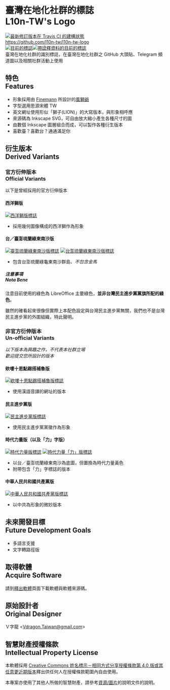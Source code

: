 # 臺灣在地化社群的標誌<br />L10n-TW's Logo
[![最新修訂版本在 Travis CI 的建構狀態](https://travis-ci.org/l10n-tw/l10n-tw-logo.svg?branch=%E4%B8%BB%E8%A6%81%E9%96%8B%E7%99%BC%E5%88%86%E6%94%AF)](https://travis-ci.org/l10n-tw/l10n-tw-logo)  
<https://github.com/l10n-tw/l10n-tw-logo>  
[![目前的標誌](http://l10n.tw/l10n-tw-logo/圖片/l10n-tw-logo.png)](http://l10n.tw/l10n-tw-logo/圖片/l10n-tw-logo.svg)[![帶詮釋資料的目前的標誌](http://l10n.tw/l10n-tw-logo/圖片/l10n-tw-logo-with-metadata.png)](http://l10n.tw/l10n-tw-logo/圖片/l10n-tw-logo-with-metadata.svg)  
臺灣在地化社群的識別標誌，在臺灣在地化社群之 GitHub 大頭貼、Telegram 頻道圖以及相關社群活動上使用

## 特色<br>Features
* 形象採用由 [Finemann](https://en.wikipedia.org/wiki/User:Finemann) 所設計的[風獅爺](https://zh.wikipedia.org/wiki/%E9%A2%A8%E7%8D%85%E7%88%BA)
* 字型選用思源宋體 TW
* 英文網址使用形似「獅子(LION)」的大寫版本，與形象相呼應
* 來源碼為 Inkscape SVG，可自由放大縮小產生各種尺寸的圖
* 由數個 Inkscape 圖層組合而成，可以製作各種衍生版本
* 喜歡臺？喜歡台？通通滿足你

## 衍生版本<br>Derived Variants
### 官方衍伸版本<br>Official Variants
以下是曾經採用的官方衍伸版本

#### 西洋獅版
[![西洋獅版標誌](http://l10n.tw/l10n-tw-logo/圖片/l10n-tw-logo-western-lion.png)](http://l10n.tw/l10n-tw-logo/圖片/l10n-tw-logo-western-lion.svg)

* 採用幾何圖像構成的西洋獅作為形象

#### 台／臺澎琉蘭綠東南沙版
[![臺澎琉蘭綠東南沙版標誌](http://l10n.tw/l10n-tw-logo/圖片/l10n-tw-logo-taiwan-sovereign-region.png)](http://l10n.tw/l10n-tw-logo/圖片/l10n-tw-logo-taiwan-sovereign-region.svg)
[![台澎琉蘭綠東南沙版標誌](http://l10n.tw/l10n-tw-logo/圖片/l10n-tw-logo-taiwan-sovereign-region-new-tai.png)](http://l10n.tw/l10n-tw-logo/圖片/l10n-tw-logo-taiwan-sovereign-region-new-tai.svg)

* 包含台澎琉蘭綠龜東南沙群島、*不包含金馬*

##### 注意事項<br>Nota Bene
注意目前使用的綠色為 LibreOffice 主要綠色，**並非台灣民主進步黨黨旗所配的綠色**。

雖然的確看起來很像但實際上本配色設定與台灣民主進步黨無關，我們也不是台灣民主進步黨的外圍組織，特此聲明。

### 非官方衍伸版本<br>Un-official Variants
*以下版本為興趣之作，不代表本社群立場*  
*歡迎提交您所設計的版本*

#### 欸嘍十恩點踢搭補魯版
[![欸嘍十恩點踢搭補魯版標誌](http://l10n.tw/l10n-tw-logo/圖片/l10n-tw-logo-unofficial-mandarin-domain.png)](http://l10n.tw/l10n-tw-logo/圖片/l10n-tw-logo-unofficial-mandarin-domain.svg)

* 使用漢語音譯的網址的版本

#### 民主進步黨版
[![民主進步黨版標誌](http://l10n.tw/l10n-tw-logo/圖片/l10n-tw-logo-unofficial-dpp.png)](http://l10n.tw/l10n-tw-logo/圖片/l10n-tw-logo-unofficial-dpp.svg)

* 使用民主進步黨黨徽作為形象

#### 時代力量版（以及「力」字版）
[![時代力量版標誌](http://l10n.tw/l10n-tw-logo/圖片/l10n-tw-logo-unofficial-new-power-party.png)](http://l10n.tw/l10n-tw-logo/圖片/l10n-tw-logo-unofficial-new-power-party.svg)
[![時代力量「力」版標誌](http://l10n.tw/l10n-tw-logo/圖片/l10n-tw-logo-unofficial-new-power-party-with-li.png)](http://l10n.tw/l10n-tw-logo/圖片/l10n-tw-logo-unofficial-new-power-party-with-li.svg)

* 以台／臺澎琉蘭綠東南沙為底圖，但置換為時代力量黃色
* 附帶包含「力」字標誌的版本

#### 中華人民共和國共產黨版
[![中華人民共和國共產黨版標誌](http://l10n.tw/l10n-tw-logo/圖片/l10n-tw-logo-unofficial-china-communist.png)](http://l10n.tw/l10n-tw-logo/圖片/l10n-tw-logo-unofficial-china-communist.svg)

* 以中共為形象的微妙版本

## 未來開發目標<br>Future Development Goals
* 多語言支援
* 文字轉路徑版

## 取得軟體<br>Acquire Software
請到[釋出軟體](https://github.com/l10n-tw/l10n-tw-logo/releases)頁面下載軟體與軟體來源碼。

## 原始設計者<br>Original Designer
Ｖ字龍 &lt;<Vdragon.Taiwan@gmail.com>&gt;

## 智慧財產授權條款<br>Intellectual Property License
本軟體採用 [Creative Commons 姓名標示－相同方式分享授權條款第 4.0 版或其任意更近期版本](https://creativecommons.org/licenses/by-sa/4.0/)釋出供任何人在授權條款範圍內自由使用。

本專案亦使用了其他人所做的智慧財產，請參考[資源/圖片](https://github.com/l10n-tw/l10n-tw-logo/tree/HEAD/資源/圖片)的說明文件的說明。

